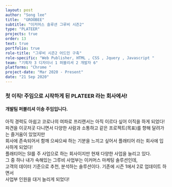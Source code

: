 ```yaml
---
layout: post
author: "Song lee"
title:  "GROOBEE"
subtitle: "이커머스 솔루션 그루비 시즌2"
type: "PLATEER"
projects: true
order: 13
text: true
portfolio: true
role-title: "그루비 시즌2 어드민 구축"
role-specific: "Web Publisher, HTML , CSS , Jquery , Javascript "
team: "기획자 3 디자이너 1 퍼블리셔 2 개발자 6"
platforms: "Chrome "
project-date: "Mar 2020 - Present"
date: "21 Sep 2020"
---
```


### 첫 이직! 주임으로 시작하게 된 PLATEER 라는 회사에서! 

#### 개발팀 퍼블리셔 이송 주임입니다.
아직 경력도 아쉽고 코로나의 여파로 프리랜서는 아직 이르다 싶어 이직을 하게 되었다! <br>
파견을 이곳저곳 다니면서 다양한 사람과 소통하고 같은 프로젝트(목표)를 향해 달려가는 즐거움이 있었지만 <br>
회사에 존속되어서 함깨 으쌰으쌰 하는 기분을 느끼고 싶어서 플래티어 라는 회사에 입사하게 되었다! <br>
플래티어는 SI를 주 사업으로 하는 회사이지만 현재 다양한 사업을 늘리고 있다.<br>
그 중 하나 내가 속해있는 그루비 사업부는 이커머스 마케팅 솔루션인데, <br>
고객의 데이터 기준으로 추천, 분석하는 솔루션이다. 기존에 시즌 1에서 2로 업데이트 하면서 <br>
사업부 인원을 대거 늘리게 되었다! <br>
<br>

